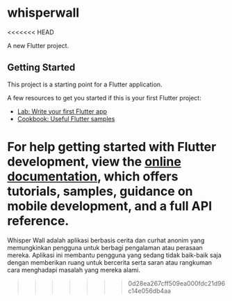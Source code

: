# whisperwall
<<<<<<< HEAD

A new Flutter project.

## Getting Started

This project is a starting point for a Flutter application.

A few resources to get you started if this is your first Flutter project:

- [Lab: Write your first Flutter app](https://docs.flutter.dev/get-started/codelab)
- [Cookbook: Useful Flutter samples](https://docs.flutter.dev/cookbook)

For help getting started with Flutter development, view the
[online documentation](https://docs.flutter.dev/), which offers tutorials,
samples, guidance on mobile development, and a full API reference.
=======
Whisper Wall adalah aplikasi berbasis cerita dan curhat anonim yang memungkinkan pengguna untuk berbagi pengalaman atau perasaan mereka. Aplikasi ini membantu pengguna yang sedang tidak baik-baik saja dengan memberikan ruang untuk bercerita serta saran atau rangkuman cara menghadapi masalah yang mereka alami.
>>>>>>> 0d28ea267cff509ea000fdc21d96c14e056db4aa
